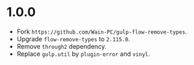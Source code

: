 # 1.0.0

- Fork `https://github.com/Wain-PC/gulp-flow-remove-types`.
- Upgrade `flow-remove-types` to `2.115.0`.
- Remove `through2` dependency.
- Replace `gulp.util` by `plugin-error` and `vinyl`.
